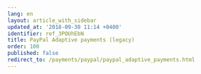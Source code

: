 ```yaml
---
lang: en
layout: article_with_sidebar
updated_at: '2018-09-30 11:14 +0400'
identifier: ref_3POUhEbN
title: PayPal Adaptive payments (legacy)
order: 100
published: false
redirect_to: /payments/paypal/paypal_adaptive_payments.html
---
```


